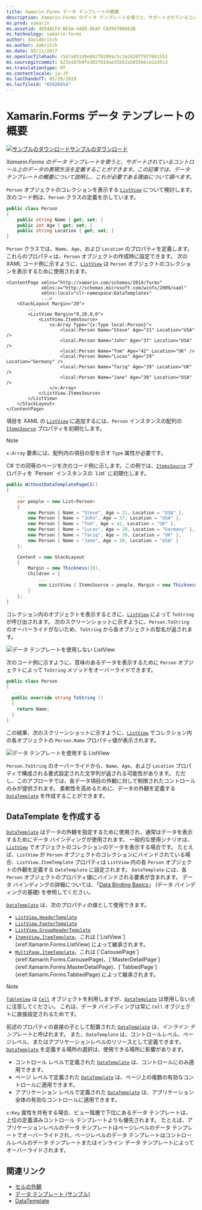 ```yaml
---
title: Xamarin.Forms データ テンプレートの概要
description: Xamarin.Forms のデータ テンプレートを使うと、サポートされているコントロール上のデータの表現方法を定義することができます。 この記事では、データ テンプレートの概要について説明し、これが必要である理由について調べます。
ms.prod: xamarin
ms.assetid: 4ED4ACF4-BE4A-44ED-8EAF-C03947B8663B
ms.technology: xamarin-forms
author: davidbritch
ms.author: dabritch
ms.date: 09/11/2017
ms.openlocfilehash: c547a851d9e042f0289ac5c3a2d20ff97f681551
ms.sourcegitcommit: b23a107b0fe3d2f814ae35b52a5855b6ce2a3513
ms.translationtype: HT
ms.contentlocale: ja-JP
ms.lasthandoff: 05/20/2019
ms.locfileid: "65926954"
---
```

# <a name="introduction-to-xamarinforms-data-templates"></a>Xamarin.Forms データ テンプレートの概要

[![サンプルのダウンロード](~/media/shared/download.png)サンプルのダウンロード](https://developer.xamarin.com/samples/xamarin-forms/Templates/DataTemplates/)

_Xamarin.Forms のデータ テンプレートを使うと、サポートされているコントロール上のデータの表現方法を定義することができます。この記事では、データ テンプレートの概要について説明し、これが必要である理由について調べます。_

`Person` オブジェクトのコレクションを表示する [`ListView`](xref:Xamarin.Forms.ListView) について検討します。 次のコード例は、`Person` クラスの定義を示しています。

```csharp
public class Person
{
    public string Name { get; set; }
    public int Age { get; set; }
    public string Location { get; set; }
}
```

`Person` クラスでは、`Name`、`Age`、および `Location` のプロパティを定義します。これらのプロパティは、`Person` オブジェクトの作成時に設定できます。 次の XAML コード例に示すように、[`ListView`](xref:Xamarin.Forms.ListView) は `Person` オブジェクトのコレクションを表示するために使用されます。

```xaml
<ContentPage xmlns="http://xamarin.com/schemas/2014/forms"
             xmlns:x="http://schemas.microsoft.com/winfx/2009/xaml"
             xmlns:local="clr-namespace:DataTemplates"
             ...>
    <StackLayout Margin="20">
        ...
        <ListView Margin="0,20,0,0">
            <ListView.ItemsSource>
                <x:Array Type="{x:Type local:Person}">
                    <local:Person Name="Steve" Age="21" Location="USA" />
                    <local:Person Name="John" Age="37" Location="USA" />
                    <local:Person Name="Tom" Age="42" Location="UK" />
                    <local:Person Name="Lucas" Age="29" Location="Germany" />
                    <local:Person Name="Tariq" Age="39" Location="UK" />
                    <local:Person Name="Jane" Age="30" Location="USA" />
                </x:Array>
            </ListView.ItemsSource>
        </ListView>
    </StackLayout>
</ContentPage>
```

項目を XAML の [`ListView`](xref:Xamarin.Forms.ListView) に追加するには、`Person` インスタンスの配列の [`ItemsSource`](xref:Xamarin.Forms.ItemsView`1.ItemsSource) プロパティを初期化します。

> [!NOTE]
> `x:Array` 要素には、配列内の項目の型を示す `Type` 属性が必要です。

C# での同等のページを次のコード例に示します。この例では、[`ItemsSource`](xref:Xamarin.Forms.ItemsView`1.ItemsSource) プロパティを `Person` インスタンスの `List` に初期化します。

```csharp
public WithoutDataTemplatePageCS()
{
    ...
    var people = new List<Person>
    {
        new Person { Name = "Steve", Age = 21, Location = "USA" },
        new Person { Name = "John", Age = 37, Location = "USA" },
        new Person { Name = "Tom", Age = 42, Location = "UK" },
        new Person { Name = "Lucas", Age = 29, Location = "Germany" },
        new Person { Name = "Tariq", Age = 39, Location = "UK" },
        new Person { Name = "Jane", Age = 30, Location = "USA" }
    };

    Content = new StackLayout
    {
        Margin = new Thickness(20),
        Children = {
            ...
            new ListView { ItemsSource = people, Margin = new Thickness(0, 20, 0, 0) }
        }
    };
}
```

コレクション内のオブジェクトを表示するときに、[`ListView`](xref:Xamarin.Forms.ListView) によって `ToString` が呼び出されます。 次のスクリーンショットに示すように、`Person.ToString` のオーバーライドがないため、`ToString` から各オブジェクトの型名が返されます。

![](introduction-images/no-data-template.png "データ テンプレートを使用しない ListView")

次のコード例に示すように、意味のあるデータを表示するために `Person` オブジェクトによって `ToString` メソッドをオーバーライドできます。

```csharp
public class Person
{
  ...
  public override string ToString ()
  {
    return Name;
  }
}
```

この結果、次のスクリーンショットに示すように、[`ListView`](xref:Xamarin.Forms.ListView) でコレクション内の各オブジェクトの `Person.Name` プロパティ値が表示されます。

![](introduction-images/override-tostring.png "データ テンプレートを使用する ListView")

`Person.ToString` のオーバーライドから、`Name`、`Age`、および `Location` プロパティで構成される書式設定された文字列が返される可能性があります。 ただし、このアプローチでは、各データ項目の外観に対して制限されたコントロールのみが提供されます。 柔軟性を高めるために、データの外観を定義する [`DataTemplate`](xref:Xamarin.Forms.DataTemplate) を作成することができます。

## <a name="creating-a-datatemplate"></a>DataTemplate を作成する

[`DataTemplate`](xref:Xamarin.Forms.DataTemplate) はデータの外観を指定するために使用され、通常はデータを表示するためにデータ バインディングが使用されます。 一般的な使用シナリオは、[`ListView`](xref:Xamarin.Forms.ListView) でオブジェクトのコレクションのデータを表示する場合です。 たとえば、`ListView` が `Person` オブジェクトのコレクションにバインドされている場合、`ListView.ItemTemplate` プロパティは `ListView` 内の各 `Person` オブジェクトの外観を定義する `DataTemplate` に設定されます。 `DataTemplate` には、各 `Person` オブジェクトのプロパティ値にバインドされる要素が含まれます。 データ バインディングの詳細については、「[Data Binding Basics](~/xamarin-forms/xaml/xaml-basics/data-binding-basics.md)」 (データ バインディングの基礎) を参照してください。

[`DataTemplate`](xref:Xamarin.Forms.DataTemplate) は、次のプロパティの値として使用できます。

- [`ListView.HeaderTemplate`](xref:Xamarin.Forms.ListView.HeaderTemplate)
- [`ListView.FooterTemplate`](xref:Xamarin.Forms.ListView.FooterTemplate)
- [`ListView.GroupHeaderTemplate`](xref:Xamarin.Forms.ListView.GroupHeaderTemplate)
- [`ItemsView.ItemTemplate`](xref:Xamarin.Forms.ItemsView`1)。これは [`ListView`](xref:Xamarin.Forms.ListView) によって継承されます。
- [`MultiPage.ItemTemplate`](xref:Xamarin.Forms.MultiPage`1)。これは [`CarouselPage`](xref:Xamarin.Forms.CarouselPage)、[`MasterDetailPage`](xref:Xamarin.Forms.MasterDetailPage)、[`TabbedPage`](xref:Xamarin.Forms.TabbedPage) によって継承されます。

> [!NOTE]
> [`TableView`](xref:Xamarin.Forms.TableView) は [`Cell`](xref:Xamarin.Forms.Cell) オブジェクトを利用しますが、[`DataTemplate`](xref:Xamarin.Forms.DataTemplate) は使用しない点に注意してください。 これは、データ バインディングは常に `Cell` オブジェクトに直接設定されるためです。

前述のプロパティの直接の子として配置された [`DataTemplate`](xref:Xamarin.Forms.DataTemplate) は、*インライン テンプレート*と呼ばれます。 また、`DataTemplate` は、コントロールレベル、ページレベル、またはアプリケーションレベルのリソースとして定義できます。 [`DataTemplate`](xref:Xamarin.Forms.DataTemplate) を定義する場所の選択は、使用できる場所に影響があります。

- コントロール レベルで定義された [`DataTemplate`](xref:Xamarin.Forms.DataTemplate) は、コントロールにのみ適用できます。
- ページ レベルで定義された [`DataTemplate`](xref:Xamarin.Forms.DataTemplate) は、ページ上の複数の有効なコントロールに適用できます。
- アプリケーション レベルで定義された [`DataTemplate`](xref:Xamarin.Forms.DataTemplate) は、アプリケーション全体の有効なコントロールに適用できます。

`x:Key` 属性を共有する場合、ビュー階層で下位にあるデータ テンプレートは、上位の定義済みコントロール テンプレートよりも優先されます。 たとえば、アプリケーションレベルのデータ テンプレートはページレベルのデータ テンプレートでオーバーライドされ、ページレベルのデータ テンプレートはコントロールレベルのデータ テンプレートまたはインライン データ テンプレートによってオーバーライドされます。


## <a name="related-links"></a>関連リンク

- [セルの外観](~/xamarin-forms/user-interface/listview/customizing-cell-appearance.md)
- [データ テンプレート (サンプル)](https://developer.xamarin.com/samples/xamarin-forms/Templates/DataTemplates/)
- [DataTemplate](xref:Xamarin.Forms.DataTemplate)

